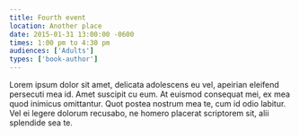 ```yaml
---
title: Fourth event
location: Another place
date: 2015-01-31 13:00:00 -0600
times: 1:00 pm to 4:30 pm
audiences: ['Adults']
types: ['book-author']
---
```

Lorem ipsum dolor sit amet, delicata adolescens eu vel, apeirian eleifend persecuti mea id. Amet suscipit cu eum. At euismod consequat mei, ex mea quod inimicus omittantur. Quot postea nostrum mea te, cum id odio labitur. Vel ei legere dolorum recusabo, ne homero placerat scriptorem sit, alii splendide sea te.
